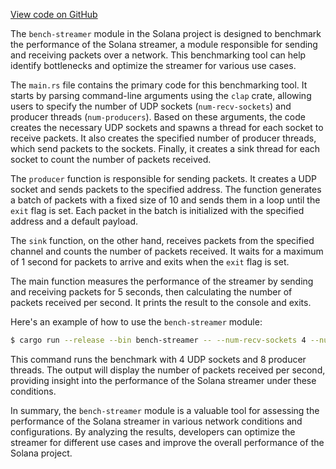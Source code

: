 [View code on GitHub](https://github.com/solana-labs/solana/tree/master/na/bench-streamer)

The `bench-streamer` module in the Solana project is designed to benchmark the performance of the Solana streamer, a module responsible for sending and receiving packets over a network. This benchmarking tool can help identify bottlenecks and optimize the streamer for various use cases.

The `main.rs` file contains the primary code for this benchmarking tool. It starts by parsing command-line arguments using the `clap` crate, allowing users to specify the number of UDP sockets (`num-recv-sockets`) and producer threads (`num-producers`). Based on these arguments, the code creates the necessary UDP sockets and spawns a thread for each socket to receive packets. It also creates the specified number of producer threads, which send packets to the sockets. Finally, it creates a sink thread for each socket to count the number of packets received.

The `producer` function is responsible for sending packets. It creates a UDP socket and sends packets to the specified address. The function generates a batch of packets with a fixed size of 10 and sends them in a loop until the `exit` flag is set. Each packet in the batch is initialized with the specified address and a default payload.

The `sink` function, on the other hand, receives packets from the specified channel and counts the number of packets received. It waits for a maximum of 1 second for packets to arrive and exits when the `exit` flag is set.

The main function measures the performance of the streamer by sending and receiving packets for 5 seconds, then calculating the number of packets received per second. It prints the result to the console and exits.

Here's an example of how to use the `bench-streamer` module:

```sh
$ cargo run --release --bin bench-streamer -- --num-recv-sockets 4 --num-producers 8
```

This command runs the benchmark with 4 UDP sockets and 8 producer threads. The output will display the number of packets received per second, providing insight into the performance of the Solana streamer under these conditions.

In summary, the `bench-streamer` module is a valuable tool for assessing the performance of the Solana streamer in various network conditions and configurations. By analyzing the results, developers can optimize the streamer for different use cases and improve the overall performance of the Solana project.
